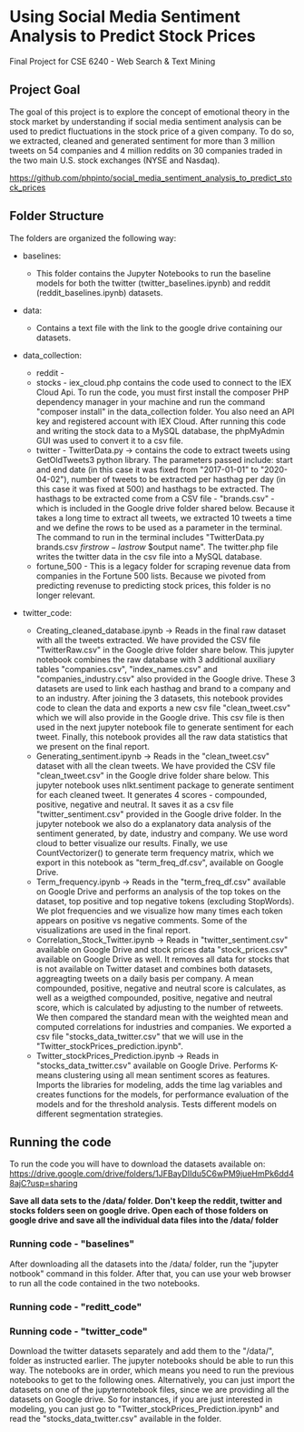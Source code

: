 # Using Social Media Sentiment Analysis to Predict Stock Prices
Final Project for CSE 6240 - Web Search & Text Mining


## Project Goal
The goal of this project is to explore the concept of emotional theory in the stock market by understanding if social media sentiment analysis can be used to predict fluctuations in the stock price of a given company. To do so, we extracted, cleaned and generated sentiment for more than 3 million tweets on 54 companies and 4 million reddits on 30 companies traded in the two main U.S. stock exchanges (NYSE and Nasdaq).

https://github.com/phpinto/social_media_sentiment_analysis_to_predict_stock_prices

## Folder Structure
The folders are organized the following way:

* baselines: 
  * This folder contains the Jupyter Notebooks to run the baseline models for both the twitter (twitter_baselines.ipynb) and reddit (reddit_baselines.ipynb) datasets. 
 
* data: 
  * Contains a text file with the link to the google drive containing our datasets. 

* data_collection: 
  * reddit -  
  * stocks - iex_cloud.php contains the code used to connect to the IEX Cloud Api. To run the code, you must first install the composer PHP dependency manager in your machine and run the command "composer install" in the data_collection folder. You also need an API key and registered account with IEX Cloud. After running this code and writing the stock data to a MySQL database, the phpMyAdmin GUI was used to convert it to a csv file. 
  * twitter - TwitterData.py -> contains the code to extract tweets using GetOldTweets3 python library. The parameters passed include: start and end date (in this case it was fixed from "2017-01-01" to "2020-04-02"), number of tweets to be extracted per hasthag per day (in this case it was fixed at 500) and hasthags to be extracted. The hasthags to be extracted come from a CSV file - "brands.csv" - which is included in the Google drive folder shared below. Because it takes a long time to extract all tweets, we extracted 10 tweets a time and we define the rows to be used as a parameter in the terminal. The command to run in the terminal includes "TwitterData.py brands.csv $first row - last row$ $output name". The twitter.php file writes the twitter data in the csv file into a MySQL database.
  * fortune_500 - This is a legacy folder for scraping revenue data from companies in the Fortune 500 lists. Because we pivoted from predicting revenuse to predicting stock prices, this folder is no longer relevant. 
* twitter_code:
  * Creating_cleaned_database.ipynb -> Reads in the final raw dataset with all the tweets extracted. We have provided the CSV file "TwitterRaw.csv" in the Google drive folder share below. This jupyter notebook combines the raw database with 3 additional auxiliary tables "companies.csv", "index_names.csv" and "companies_industry.csv" also provided in the Google drive. These 3 datasets are used to link each hasthag and brand to a company and to an industry. After joining the 3 datasets, this notebook provides code to clean the data and exports a new csv file "clean_tweet.csv" which we will also provide in the Google drive. This csv file is then used in the next jupyter notebook file to generate sentiment for each tweet. Finally, this notebook provides all the raw data statistics that we present on the final report.  
  * Generating_sentiment.ipynb -> Reads in the "clean_tweet.csv" dataset with all the clean tweets. We have provided the CSV file "clean_tweet.csv" in the Google drive folder share below. This jupyter notebook uses nlkt.sentiment package to generate sentiment for each cleaned tweet. It generates 4 scores - compounded, positive, negative and neutral. It saves it as a csv file "twitter_sentiment.csv" provided in the Google drive folder. In the jupyter notebook we also do a explanatory data analysis of the sentiment generated, by date,  industry and company. We use word cloud to better visualize our results. Finally, we use CountVectorizer() to generate term frequency matrix, which we export in this notebook as "term_freq_df.csv", available on Google Drive.
  * Term_frequency.ipynb -> Reads in the "term_freq_df.csv" available on Google Drive and performs an analysis of the top tokes on the dataset, top positive and top negative tokens (excluding StopWords). We plot frequencies and we visualize how many times each token appears on positive vs negative comments. Some of the visualizations are used in the final report.
  * Correlation_Stock_Twitter.ipynb -> Reads in "twitter_sentiment.csv" available on Google Drive and stock prices data "stock_prices.csv" available on Google Drive as well. It removes all data for stocks that is not available on Twitter dataset and combines both datasets, aggreagting tweets on a daily basis per company. A mean compounded, positive, negative and neutral score is calculates, as well as a weigthed compounded, positive, negative and neutral score, which is calculated by adjusting to the number of retweets. We then compared the standard mean with the weighted mean and computed correlations for industries and companies. We exported a csv file "stocks_data_twitter.csv" that we will use in the "Twitter_stockPrices_prediction.ipynb".
   * Twitter_stockPrices_Prediction.ipynb -> Reads in "stocks_data_twitter.csv" available on Google Drive. Performs K-means clustering using all mean sentiment scores as features. Imports the libraries for modeling, adds the time lag variables and creates functions for the models, for performance evaluation of the models and for the threshold analysis. Tests different models on different segmentation strategies. 


## Running the code
To run the code you will have to download the datasets available on: 
https://drive.google.com/drive/folders/1JFBayDIIdu5C6wPM9jueHmPk6dd48ajC?usp=sharing

**Save all data sets to the /data/ folder. Don't keep the reddit, twitter and stocks folders seen on google drive. Open each of those folders on google drive and save all the individual data files into the /data/ folder**

### Running code - "baselines"
After downloading all the datasets into the /data/ folder, run the "jupyter notbook" command in this folder. After that, you can use your web browser to run all the code contained in the two notebooks.

### Running code - "reditt_code"


### Running code - "twitter_code"
Download the twitter datasets separately and add them to the "/data/", folder as instructed earlier. The jupyter notebooks should be able to run this way. 
The notebooks are in order, which means you need to run the previous notebooks to get to the following ones. Alternatively, you can just import the datasets on one of the jupyternotebook files, since we are providing all the datasets on Google drive. So for instances, if you are just interested in modeling, you can just go to "Twitter_stockPrices_Prediction.ipynb" and read the "stocks_data_twitter.csv" available in the folder. 
